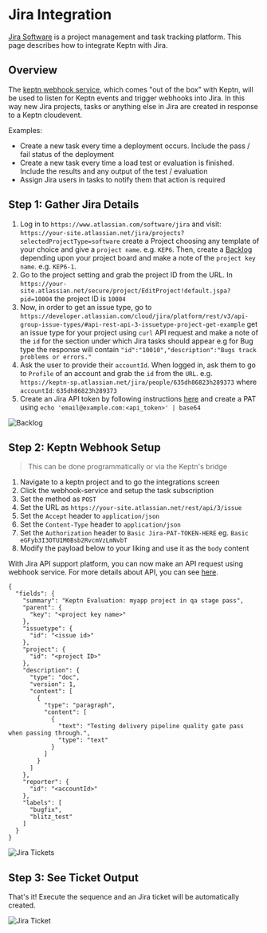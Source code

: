 # Jira Integration

[Jira Software](https://www.atlassian.com/software/jira) is a project management and task tracking platform. This page describes how to integrate Keptn with Jira.

## Overview
The [keptn webhook service](https://github.com/keptn/keptn/tree/master/webhook-service), which comes "out of the box" with Keptn, will be used to listen for Keptn events and trigger webhooks into Jira. In this way new Jira projects, tasks or anything else in Jira are created in response to a Keptn cloudevent.

Examples:
  - Create a new task every time a deployment occurs. Include the pass / fail status of the deployment
  - Create a new task every time a load test or evaluation is finished. Include the results and any output of the test / evaluation
  - Assign Jira users in tasks to notify them that action is required

## Step 1: Gather Jira Details

1. Log in to `https://www.atlassian.com/software/jira` and visit: `https://your-site.atlassian.net/jira/projects?selectedProjectType=software` create a Project choosing any template of your choice and give a `project name`. e.g. `KEP6`. Then, create a [Backlog](https://confluence.atlassian.com/jirasoftwareserver/creating-your-backlog-938845071.html) depending upon your project board and make a note of the `project key name`. e.g. `KEP6-1`.
1. Go to the project setting and grab the project ID from the URL. In `https://your-site.atlassian.net/secure/project/EditProject!default.jspa?pid=10004` the project ID is `10004`
1. Now, in order to get an issue type, go to `https://developer.atlassian.com/cloud/jira/platform/rest/v3/api-group-issue-types/#api-rest-api-3-issuetype-project-get-example` get an issue type for your project using `curl` API request and make a note of the `id` for the section under which Jira tasks should appear e.g for Bug type the response will contain `"id":"10010","description":"Bugs track problems or errors."`
1. Ask the user to provide their `accountId`. When logged in, ask them to go to `Profile` of an account and grab the `id` from the `URL`. e.g. `https://keptn-sp.atlassian.net/jira/people/635dh86823h289373` where `accountId`: `635dh86823h289373`
1. Create an Jira API token by following instructions [here](https://support.atlassian.com/atlassian-account/docs/manage-api-tokens-for-your-atlassian-account/) and create a PAT using `echo 'email@example.com:<api_token>' | base64`

![Backlog](https://raw.githubusercontent.com/keptn-contrib/artifacthub/main/jira/0.9.1/assets/j1.png)

## Step 2: Keptn Webhook Setup
> This can be done programmatically or via the Keptn's bridge

1. Navigate to a keptn project and to go the integrations screen
1. Click the webhook-service and setup the task subscription
1. Set the method as `POST`
1. Set the URL as `https://your-site.atlassian.net/rest/api/3/issue`
1. Set the `Accept` header to `application/json`
1. Set the `Content-Type` header to `application/json`
1. Set the `Authorization` header to `Basic Jira-PAT-TOKEN-HERE` eg. `Basic eGFyb3I3OTU1M0Bsb2RvcmVzLmNvbT`
1. Modify the payload below to your liking and use it as the `body` content

With Jira API support platform, you can now make an API request using webhook service. For more details about API, you can see [here](https://developer.atlassian.com/cloud/jira/platform/rest/v3/api-group-issues/#api-rest-api-3-issue-post).

```
{
  "fields": {
    "summary": "Keptn Evaluation: myapp project in qa stage pass",
    "parent": {
      "key": "<project key name>"
    },
    "issuetype": {
      "id": "<issue id>"
    },
    "project": {
      "id": "<project ID>"
    },
    "description": {
      "type": "doc",
      "version": 1,
      "content": [
        {
          "type": "paragraph",
          "content": [
            {
              "text": "Testing delivery pipeline quality gate pass when passing through.",
              "type": "text"
            }
          ]
        }
      ]
    },
    "reporter": {
      "id": "<accountId>"
    },
    "labels": [
      "bugfix",
      "blitz_test"
    ]
  }
}
```

![Jira Tickets](https://raw.githubusercontent.com/keptn-contrib/artifacthub/main/jira/0.9.1/assets/j2.png)

## Step 3: See Ticket Output

That's it! Execute the sequence and an Jira ticket will be automatically created.

![Jira Ticket](https://raw.githubusercontent.com/keptn-contrib/artifacthub/main/jira/0.9.1/assets/j3.png)
